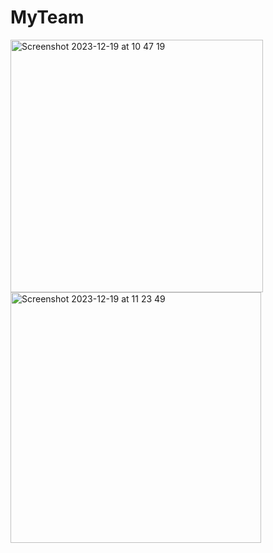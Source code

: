 # MyTeam

<img width="404" alt="Screenshot 2023-12-19 at 10 47 19" src="https://github.com/davlatshoh-bakhtiyorov/MyTeam/assets/101952434/3c5d9b02-dd25-453d-8a00-bf538f63285e">

<img width="401" alt="Screenshot 2023-12-19 at 11 23 49" src="https://github.com/davlatshoh-bakhtiyorov/MyTeam/assets/101952434/2a09aeae-a5bb-430f-9916-86ec3c14a8b9">
